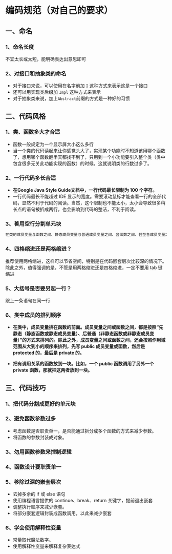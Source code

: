 # 编码规范（对自己的要求）

## 一、命名

### 1、命名长度

不宜太长或太短，能明确表达出意思即可

### 2、对接口和抽象类的命名

- 对于接口来说，可以使用在名字前加 `I` 这种方式来表示这是一个接口
- 还可以用实现类后缀加 `Impl` 这种方式来表示
- 对于抽象类来说，加上`Abstract`前缀的方式是一种好的习惯

## 二、代码风格

### 1、类、函数多大才合适

- 函数一般规定为一个显示屏大小这么多行
- 当一个类的代码读起来让你感觉头大了，实现某个功能时不知道该用哪个函数了，想用哪个函数翻半天都找不到了，只用到一个小功能要引入整个类（类中包含很多无关此功能实现的函数）的时候，这就说明类的行数过多了。

### 2、一行代码多长合适

- **在Google Java Style Guide文档中，一行代码最长限制为 100 个字符。**
- 一行代码最长不能超过 IDE 显示的宽度。需要滚动鼠标才能查看一行的全部代码，显然不利于代码的阅读。当然，这个限制也不能太小，太小会导致很多稍长点的语句被折成两行，也会影响到代码的整洁，不利于阅读。

### 3、善用空行分割单元块

```txt
在类的成员变量与函数之间、静态成员变量与普通成员变量之间、各函数之间、甚至各成员变量之间，我们都可以通过添加空行的方式，让这些不同模块的代码之间，界限更加明确。写代码就类似写文章，善于应用空行，可以让代码的整体结构看起来更加有清晰、有条理。
```

### 4、四格缩进还是两格缩进？

推荐使用两格缩进，这样可以节省空间，特别是在代码嵌套层次比较深的情况下。除此之外，值得强调的是，不管是用两格缩进还是四格缩进，一定不要用 tab 键缩进

### 5、大括号是否要另起一行？

跟上一条语句在同一行

### 6、类中成员的排列顺序

- **在类中，成员变量排在函数的前面。成员变量之间或函数之间，都是按照“先静态（静态函数或静态成员变量）、后普通（非静态函数或非静态成员变量）”的方式来排列的。除此之外，成员变量之间或函数之间，还会按照作用域范围从大到小的顺序来排列，先写 public 成员变量或函数，然后是 protected 的，最后是 private 的。**

- **把有调用关系的函数放到一块。比如，一个 public 函数调用了另外一个 private 函数，那就把这两者放到一块。**

## 三、代码技巧

### 1、把代码分割成更好的单元块

### 2、避免函数参数过多

- 考虑函数是否职责单一，是否能通过拆分成多个函数的方式来减少参数。
- 将函数的参数封装成对象。

### 3、勿用函数参数来控制逻辑

### 4、函数设计要职责单一

### 5、移除过深的嵌套层次

- 去掉多余的 if 或 else 语句
- 使用编程语言提供的 continue、break、return 关键字，提前退出嵌套
- 调整执行顺序来减少嵌套。
- 将部分嵌套逻辑封装成函数调用，以此来减少嵌套

### 6、学会使用解释性变量

- 常量取代魔法数字。
- 使用解释性变量来解释复杂表达式